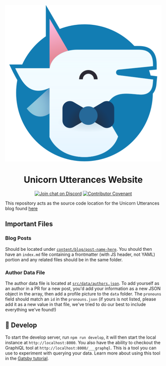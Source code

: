<p align="center">
    <img alt="Unicorn Utterances logo" src="./content/assets/unicorn-utterances-logo-512.png"/>
</p>
<h1 align="center">
  Unicorn Utterances Website
</h1>
<div align="center">

[![Join chat on Discord](https://badgen.net/badge/discord/join%20chat/7289DA?icon=discord)](https://discord.gg/FMcvc6T)
[![Contributor Covenant](https://img.shields.io/badge/Contributor%20Covenant-v1.4%20adopted-ff69b4.svg)](CODE-OF-CONDUCT.md)

</div>

This repository acts as the source code location for the Unicorn Utterances blog found [here](https://unicorn-utterances.com)

## Important Files

### Blog Posts

Should be located under [`content/blog/post-name-here`](./content/blog/). You should then have an `index.md` file containing a frontmatter (with JS header, not YAML) portion and any related files should be in the same folder.

### Author Data File
The author data file is located at [`src/data/authors.json`](./src/data/unicorns.json). To add yourself as an author in a PR for a new post, you'd add your information as a new JSON object in the array, then add a profile picture to the `data` folder. The `pronouns` field should match an `id` in the `pronouns.json` (if yours is not listed, please add it as a new value in that file, we've tried to do our best to include everything we've found!)



## 🚀 Develop

To start the develop server, run `npm run develop`, it will then start the local instance at `http://localhost:8000`. You also have the ability to checkout the GraphiQL tool at `http://localhost:8000/___graphql`. This is a tool you can use to experiment with querying your data. Learn more about using this tool in the [Gatsby tutorial](https://www.gatsbyjs.org/tutorial/part-five/#introducing-graphiql).
